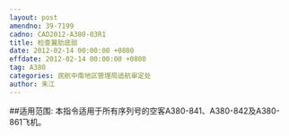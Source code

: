 ```yaml
---
layout: post
amendno: 39-7199
cadno: CAD2012-A380-03R1
title: 检查翼肋底部
date: 2012-02-14 00:00:00 +0800
effdate: 2012-02-14 00:00:00 +0800
tag: A380
categories: 民航中南地区管理局适航审定处
author: 朱江
---
```


##适用范围:
本指令适用于所有序列号的空客A380-841、A380-842及A380-861飞机。

